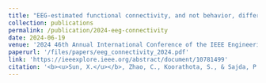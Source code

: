 ```yaml
---
title: "EEG-estimated functional connectivity, and not behavior, differentiates Parkinson’s patients from health controls during the Simon conflict task"
collection: publications
permalink: /publication/2024-eeg-connectivity
date: 2024-06-19
venue: '2024 46th Annual International Conference of the IEEE Engineering in Medicine and Biology Society (EMBC)'
paperurl: '/files/papers/eeg_connectivity_2024.pdf'
link: 'https://ieeexplore.ieee.org/abstract/document/10781499'
citation: '<b><u>Sun, X.</u></b>, Zhao, C., Koorathota, S., & Sajda, P. (2024). EEG-estimated functional connectivity, and not behavior, differentiates Parkinson's patients from health controls during the Simon conflict task. <i>In 2024 46th Annual International Conference of the IEEE Engineering in Medicine and Biology Society (EMBC)</i>, (pp. 1-6). IEEE.'
---
```

